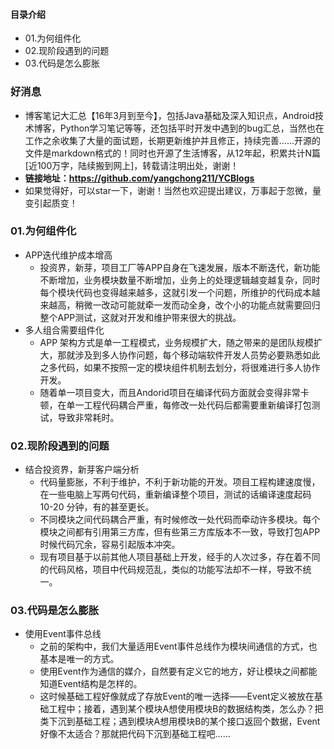#### 目录介绍
- 01.为何组件化
- 02.现阶段遇到的问题
- 03.代码是怎么膨胀




### 好消息
- 博客笔记大汇总【16年3月到至今】，包括Java基础及深入知识点，Android技术博客，Python学习笔记等等，还包括平时开发中遇到的bug汇总，当然也在工作之余收集了大量的面试题，长期更新维护并且修正，持续完善……开源的文件是markdown格式的！同时也开源了生活博客，从12年起，积累共计N篇[近100万字，陆续搬到网上]，转载请注明出处，谢谢！
- **链接地址：https://github.com/yangchong211/YCBlogs**
- 如果觉得好，可以star一下，谢谢！当然也欢迎提出建议，万事起于忽微，量变引起质变！




### 01.为何组件化
- APP迭代维护成本增高
    - 投资界，新芽，项目工厂等APP自身在飞速发展，版本不断迭代，新功能不断增加，业务模块数量不断增加，业务上的处理逻辑越变越复杂，同时每个模块代码也变得越来越多，这就引发一个问题，所维护的代码成本越来越高，稍微一改动可能就牵一发而动全身，改个小的功能点就需要回归整个APP测试，这就对开发和维护带来很大的挑战。
- 多人组合需要组件化
    - APP 架构方式是单一工程模式，业务规模扩大，随之带来的是团队规模扩大，那就涉及到多人协作问题，每个移动端软件开发人员势必要熟悉如此之多代码，如果不按照一定的模块组件机制去划分，将很难进行多人协作开发。
    - 随着单一项目变大，而且Andorid项目在编译代码方面就会变得非常卡顿，在单一工程代码耦合严重，每修改一处代码后都需要重新编译打包测试，导致非常耗时。



### 02.现阶段遇到的问题
- 结合投资界，新芽客户端分析
    - 代码量膨胀，不利于维护，不利于新功能的开发。项目工程构建速度慢，在一些电脑上写两句代码，重新编译整个项目，测试的话编译速度起码 10-20 分钟，有的甚至更长。
    - 不同模块之间代码耦合严重，有时候修改一处代码而牵动许多模块。每个模块之间都有引用第三方库，但有些第三方库版本不一致，导致打包APP时候代码冗余，容易引起版本冲突。
    - 现有项目基于以前其他人项目基础上开发，经手的人次过多，存在着不同的代码风格，项目中代码规范乱，类似的功能写法却不一样，导致不统一。



### 03.代码是怎么膨胀
- 使用Event事件总线
    - 之前的架构中，我们大量适用Event事件总线作为模块间通信的方式，也基本是唯一的方式。
    - 使用Event作为通信的媒介，自然要有定义它的地方，好让模块之间都能知道Event结构是怎样的。
    - 这时候基础工程好像就成了存放Event的唯一选择——Event定义被放在基础工程中；接着，遇到某个模块A想使用模块B的数据结构类，怎么办？把类下沉到基础工程；遇到模块A想用模块B的某个接口返回个数据，Event好像不太适合？那就把代码下沉到基础工程吧……










